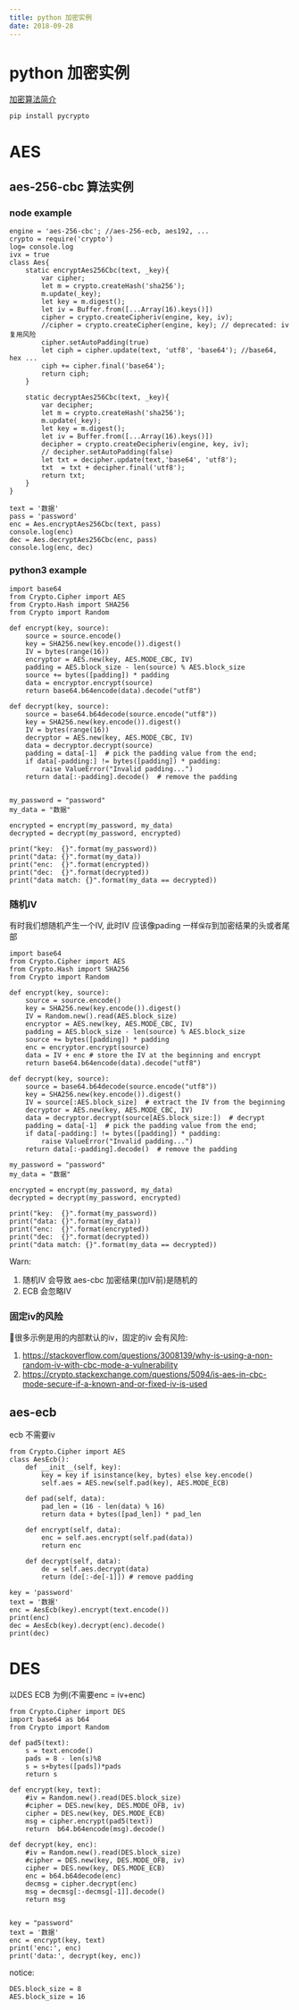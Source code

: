```yaml
---
title: python 加密实例
date: 2018-09-28
---
```

# python 加密实例
[加密算法简介](/p/algorithm/algorithm-crypt)

    pip install pycrypto

# AES

## aes-256-cbc 算法实例
### node example

    engine = 'aes-256-cbc'; //aes-256-ecb, aes192, ...
    crypto = require('crypto')
    log= console.log
    ivx = true
    class Aes{
        static encryptAes256Cbc(text, _key){
            var cipher;
            let m = crypto.createHash('sha256');
            m.update(_key);
            let key = m.digest();
            let iv = Buffer.from([...Array(16).keys()])
            cipher = crypto.createCipheriv(engine, key, iv);
            //cipher = crypto.createCipher(engine, key); // deprecated: iv 复用风险
            cipher.setAutoPadding(true)
            let ciph = cipher.update(text, 'utf8', 'base64'); //base64, hex ...
            ciph += cipher.final('base64');
            return ciph;
        }

        static decryptAes256Cbc(text, _key){
            var decipher;
            let m = crypto.createHash('sha256');
            m.update(_key);
            let key = m.digest();
            let iv = Buffer.from([...Array(16).keys()])
            decipher = crypto.createDecipheriv(engine, key, iv);
            // decipher.setAutoPadding(false)
            let txt = decipher.update(text,'base64', 'utf8');
            txt  = txt + decipher.final('utf8');
            return txt;
        } 
    }

    text = '数据'
    pass = 'password'
    enc = Aes.encryptAes256Cbc(text, pass)
    console.log(enc)
    dec = Aes.decryptAes256Cbc(enc, pass)
    console.log(enc, dec)

### python3 example

    import base64
    from Crypto.Cipher import AES
    from Crypto.Hash import SHA256
    from Crypto import Random

    def encrypt(key, source):
        source = source.encode()
        key = SHA256.new(key.encode()).digest()  
        IV = bytes(range(16))
        encryptor = AES.new(key, AES.MODE_CBC, IV)
        padding = AES.block_size - len(source) % AES.block_size  
        source += bytes([padding]) * padding 
        data = encryptor.encrypt(source)  
        return base64.b64encode(data).decode("utf8")

    def decrypt(key, source):
        source = base64.b64decode(source.encode("utf8"))
        key = SHA256.new(key.encode()).digest()  
        IV = bytes(range(16))
        decryptor = AES.new(key, AES.MODE_CBC, IV)
        data = decryptor.decrypt(source)  
        padding = data[-1]  # pick the padding value from the end;
        if data[-padding:] != bytes([padding]) * padding:
            raise ValueError("Invalid padding...")
        return data[:-padding].decode()  # remove the padding


    my_password = "password"
    my_data = "数据"

    encrypted = encrypt(my_password, my_data)    
    decrypted = decrypt(my_password, encrypted)    

    print("key:  {}".format(my_password))    
    print("data: {}".format(my_data))    
    print("enc:  {}".format(encrypted))    
    print("dec:  {}".format(decrypted))    
    print("data match: {}".format(my_data == decrypted))

### 随机IV
有时我们想随机产生一个IV,  此时IV 应该像pading 一样`保存`到加密结果的头或者尾部

    import base64    
    from Crypto.Cipher import AES    
    from Crypto.Hash import SHA256    
    from Crypto import Random    

    def encrypt(key, source):    
        source = source.encode()    
        key = SHA256.new(key.encode()).digest()      
        IV = Random.new().read(AES.block_size)      
        encryptor = AES.new(key, AES.MODE_CBC, IV)    
        padding = AES.block_size - len(source) % AES.block_size      
        source += bytes([padding]) * padding    
        enc = encryptor.encrypt(source) 
        data = IV + enc # store the IV at the beginning and encrypt    
        return base64.b64encode(data).decode("utf8")    

    def decrypt(key, source):    
        source = base64.b64decode(source.encode("utf8"))    
        key = SHA256.new(key.encode()).digest()      
        IV = source[:AES.block_size]  # extract the IV from the beginning    
        decryptor = AES.new(key, AES.MODE_CBC, IV)    
        data = decryptor.decrypt(source[AES.block_size:])  # decrypt    
        padding = data[-1]  # pick the padding value from the end;     
        if data[-padding:] != bytes([padding]) * padding:      
            raise ValueError("Invalid padding...")    
        return data[:-padding].decode()  # remove the padding    

    my_password = "password"    
    my_data = "数据"    

    encrypted = encrypt(my_password, my_data)        
    decrypted = decrypt(my_password, encrypted)        

    print("key:  {}".format(my_password))        
    print("data: {}".format(my_data))        
    print("enc:  {}".format(encrypted))        
    print("dec:  {}".format(decrypted))        
    print("data match: {}".format(my_data == decrypted)) 

Warn: 
1. 随机IV 会导致 aes-cbc 加密结果(加IV前)是随机的
2. ECB 会忽略IV 

### 固定iv的风险
很多示例是用的内部默认的iv，固定的iv 会有风险:
1. https://stackoverflow.com/questions/3008139/why-is-using-a-non-random-iv-with-cbc-mode-a-vulnerability
2. https://crypto.stackexchange.com/questions/5094/is-aes-in-cbc-mode-secure-if-a-known-and-or-fixed-iv-is-used

## aes-ecb
ecb 不需要iv

    from Crypto.Cipher import AES
    class AesEcb():
        def __init__(self, key):
            key = key if isinstance(key, bytes) else key.encode()
            self.aes = AES.new(self.pad(key), AES.MODE_ECB)

        def pad(self, data):
            pad_len = (16 - len(data) % 16)
            return data + bytes([pad_len]) * pad_len

        def encrypt(self, data):
            enc = self.aes.encrypt(self.pad(data))
            return enc

        def decrypt(self, data):
            de = self.aes.decrypt(data)
            return (de[:-de[-1]]) # remove padding

    key = 'password'
    text = '数据'
    enc = AesEcb(key).encrypt(text.encode())
    print(enc)
    dec = AesEcb(key).decrypt(enc).decode()
    print(dec)

# DES
以DES ECB 为例(不需要enc = iv+enc)

    from Crypto.Cipher import DES
    import base64 as b64
    from Crypto import Random

    def pad5(text):
        s = text.encode()
        pads = 8 - len(s)%8
        s = s+bytes([pads])*pads
        return s

    def encrypt(key, text):
        #iv = Random.new().read(DES.block_size)
        #cipher = DES.new(key, DES.MODE_OFB, iv)
        cipher = DES.new(key, DES.MODE_ECB)
        msg = cipher.encrypt(pad5(text))
        return  b64.b64encode(msg).decode()

    def decrypt(key, enc):
        #iv = Random.new().read(DES.block_size)
        #cipher = DES.new(key, DES.MODE_OFB, iv)
        cipher = DES.new(key, DES.MODE_ECB)
        enc = b64.b64decode(enc)
        decmsg = cipher.decrypt(enc)
        msg = decmsg[:-decmsg[-1]].decode()
        return msg


    key = "password"
    text = '数据'
    enc = encrypt(key, text)
    print('enc:', enc)
    print('data:', decrypt(key, enc))

notice:

    DES.block_size = 8
    AES.block_size = 16